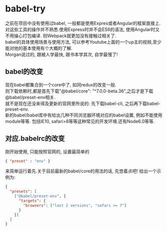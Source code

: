 # babel-try

之前在项目中没有使用过babel, 一般都是使用Expres或者Angular的框架直接上.对这些工具的操作并不熟悉.使用Express时并不会ES6的语法, 使用Angular时又不用操心打包编译.
则Webpack就更加没有接触过相关了.  
babel的具体使用场景与使用方法, 可以参考Youtube上面的一个up主的视频,至少能对他的基本使用有个大概的了解.  
Morgan说过的, 跟被人学最快, 跟书本学其次, 自学最慢了!  

## babel的改变

现在babel都集合到一个core中了, 如同redux的改变一般.  
则下载依赖时,都是首先下载"@babel/core": "^7.0.0-beta.36",之后才是下载@babel/preset-env相关.  
就不是现在还没来得及更新的官网里所说的: 先下载babel-cli, 之后再下载babel-preset-env.  
新的babel/babel库中有给出几种不同浏览器环境对应的babel设置, 例如不能使用module等等. 包括IE10, safari>8等等这种常见的开发环境.还有Node6.0等等.

## 对应.babelrc的改变

刚开始使用, 只能按照官网的, 设置最简单的

```json
{ "preset" : "env" }
```

来简单运行着先.关于目前最新的babel/core的用法的话, 先悠着点吧!
给出一个示例为:

```json
{
  "presets": [
    ["@babel/preset-env", {
      "targets": {
        "browsers": ["last 2 versions", "safari >= 7"]
      }
    }]
  ]
}
```

